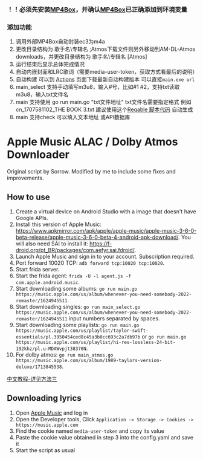 ### ！！必须先安装[MP4Box](https://gpac.io/downloads/gpac-nightly-builds/)，并确认[MP4Box](https://gpac.io/downloads/gpac-nightly-builds/)已正确添加到环境变量

### 添加功能
1. 调用外部MP4Box自动封装ec3为m4a
2. 更改目录结构为 歌手名\专辑名  ;Atmos下载文件则另外移动到AM-DL-Atmos downloads，并更改目录结构为 歌手名\专辑名 [Atmos]
3. 运行结束后显示总体完成情况
4. 自动内嵌封面和LRC歌词（需要media-user-token，获取方式看最后的说明）
5. 自动构建 可以到 [Actions](https://github.com/zhaarey/apple-music-alac-atmos-downloader/actions) 页面下载最新自动构建版本 可以直接`main.exe url`
6. main_select 支持手动填写m3u8，输入#号，比如#1 #2，支持txt读取m3u8，输入txt文件名
7. main 支持使用 go run main.go "txt文件地址"   txt文件名需要指定格式  例如  cn_1707581102_THE BOOK 3.txt     建议使用这个[Reqable 脚本代码](https://telegra.ph/Reqable-For-Apple-Music-05-01) 自动生成
8. main 支持check 可以填入文本地址 或API数据库

# Apple Music ALAC / Dolby Atmos Downloader

Original script by Sorrow. Modified by me to include some fixes and improvements.

## How to use
1. Create a virtual device on Android Studio with a image that doesn't have Google APIs.
2. Install this version of Apple Music: https://www.apkmirror.com/apk/apple/apple-music/apple-music-3-6-0-beta-release/apple-music-3-6-0-beta-4-android-apk-download/. You will also need SAI to install it: https://f-droid.org/pt_BR/packages/com.aefyr.sai.fdroid/.
3. Launch Apple Music and sign in to your account. Subscription required.
4. Port forward 10020 TCP: `adb forward tcp:10020 tcp:10020`.
5. Start frida server.
6. Start the frida agent: `frida -U -l agent.js -f com.apple.android.music`.
7. Start downloading some albums: `go run main.go https://music.apple.com/us/album/whenever-you-need-somebody-2022-remaster/1624945511`.
8. Start downloading singles: `go run main_select.go https://music.apple.com/us/album/whenever-you-need-somebody-2022-remaster/1624945511` input numbers separated by spaces.
9. Start downloading some playlists: `go run main.go https://music.apple.com/us/playlist/taylor-swift-essentials/pl.3950454ced8c45a3b0cc693c2a7db97b` or `go run main.go https://music.apple.com/us/playlist/hi-res-lossless-24-bit-192khz/pl.u-MDAWvpjt38370N`.
10. For dolby atmos: `go run main_atmos.go https://music.apple.com/us/album/1989-taylors-version-deluxe/1713845538`.

[中文教程-详见方法三](https://telegra.ph/Apple-Music-Alac高解析度无损音乐下载教程-04-02-2)

## Downloading lyrics
1. Open [Apple Music](https://music.apple.com) and log in
2. Open the Developer tools, Click `Application -> Storage -> Cookies -> https://music.apple.com`
3. Find the cookie named `media-user-token` and copy its value
4. Paste the cookie value obtained in step 3 into the config.yaml and save it
5. Start the script as usual
